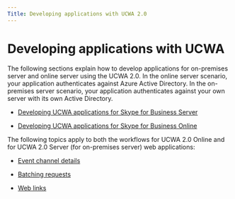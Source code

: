 ```yaml
---
Title: Developing applications with UCWA 2.0
---
```

# Developing applications with UCWA


The following sections explain how to develop applications for on-premises server and online server using the UCWA 2.0. In the online server scenario, your application authenticates against Azure Active Directory. In the on-premises server scenario, your application authenticates against your own server with its own Active Directory.

- [Developing UCWA applications for Skype for Business Server](DevelopingUCWAApplicationsForSkypeForBusinessServer.md)
 
- [Developing UCWA applications for Skype for Business Online](DevelopingUCWAApplicationsForSfBOnline.md)
 
The following topics apply to both the workflows for UCWA 2.0 Online and for UCWA 2.0 Server (for on-premises server) web applications:

- [Event channel details](EventChannelDetails.md)
 
- [Batching requests](BatchingRequests.md)
 
- [Web links](WebLinks.md)
 
